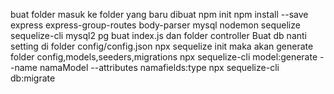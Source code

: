 buat folder
masuk ke folder yang baru dibuat
npm init
npm install --save express express-group-routes body-parser mysql nodemon sequelize sequelize-cli mysql2 pg
buat index.js dan folder controller
Buat db
nanti setting di folder config/config.json
npx sequelize init maka akan generate folder config,models,seeders,migrations
npx sequelize-cli model:generate --name namaModel --attributes namafields:type
npx sequelize-cli db:migrate